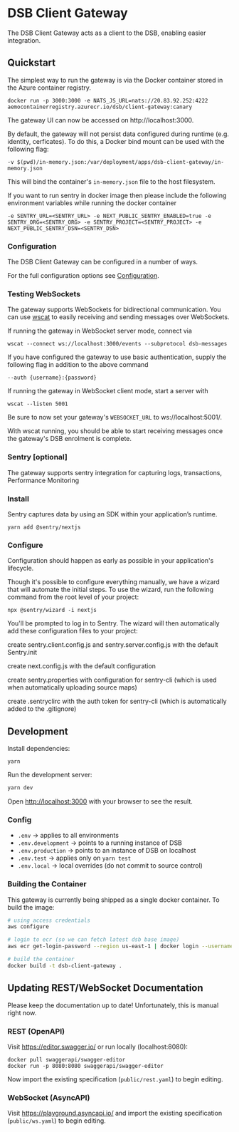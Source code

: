 # DSB Client Gateway

The DSB Client Gateway acts as a client to the DSB, enabling easier integration.

## Quickstart

The simplest way to run the gateway is via the Docker container stored in the
Azure container registry.

```
docker run -p 3000:3000 -e NATS_JS_URL=nats://20.83.92.252:4222 aemocontainerregistry.azurecr.io/dsb/client-gateway:canary
```

The gateway UI can now be accessed on http://localhost:3000.

By default, the gateway will not persist data configured during runtime
(e.g. identity, cerficates). To do this, a Docker bind mount can be used with
the following flag:

```
-v $(pwd)/in-memory.json:/var/deployment/apps/dsb-client-gateway/in-memory.json
```

This will bind the container's `in-memory.json` file to the host filesystem.

If you want to run sentry in docker image then please include the following environment variables while running the docker container

```
-e SENTRY_URL=<SENTRY_URL> -e NEXT_PUBLIC_SENTRY_ENABLED=true -e SENTRY_ORG=<SENTRY_ORG> -e SENTRY_PROJECT=<SENTRY_PROJECT> -e NEXT_PUBLIC_SENTRY_DSN=<SENTRY_DSN>
``` 

### Configuration

The DSB Client Gateway can be configured in a number of ways.

For the full configuration options see [Configuration](./CONFIGURATION.md).

### Testing WebSockets

The gateway supports WebSockets for bidirectional communication. You can use
[wscat](https://github.com/websockets/wscat) to easily receiving and sending
messages over WebSockets.

If running the gateway in WebSocket server mode, connect via
```
wscat --connect ws://localhost:3000/events --subprotocol dsb-messages
```

If you have configured the gateway to use basic authentication, supply the
following flag in addition to the above command
```
--auth {username}:{password}
```

If running the gateway in WebSocket client mode, start a server with
```
wscat --listen 5001
```

Be sure to now set your gateway's `WEBSOCKET_URL` to ws://localhost:5001/.

With wscat running, you should be able to start receiving messages once the
gateway's DSB enrolment is complete.

### Sentry [optional]

The gateway supports sentry integration for capturing logs, transactions, Performance Monitoring

### Install
Sentry captures data by using an SDK within your application’s runtime.

```
yarn add @sentry/nextjs
```

### Configure
Configuration should happen as early as possible in your application's lifecycle.

Though it's possible to configure everything manually, we have a wizard that will automate the initial steps. To use the wizard, run the following command from the root level of your project:

```
npx @sentry/wizard -i nextjs
```

You'll be prompted to log in to Sentry. The wizard will then automatically add these configuration files to your project:

create sentry.client.config.js and sentry.server.config.js with the default Sentry.init

create next.config.js with the default configuration

create sentry.properties with configuration for sentry-cli (which is used when automatically uploading source maps)

create .sentryclirc with the auth token for sentry-cli (which is automatically added to the .gitignore)


## Development

Install dependencies:
```
yarn
```

Run the development server:

```bash
yarn dev
```

Open [http://localhost:3000](http://localhost:3000) with your browser to see the result.


### Config

- `.env` -> applies to all environments
- `.env.development` -> points to a running instance of DSB
- `.env.production` -> points to an instance of DSB on localhost
- `.env.test` -> applies only on `yarn test`
- `.env.local` -> local overrides (do not commit to source control)

### Building the Container

This gateway is currently being shipped as a single docker container. To build
the image:

```sh
# using access credentials  
aws configure

# login to ecr (so we can fetch latest dsb base image)
aws ecr get-login-password --region us-east-1 | docker login --username AWS --password-stdin 098061033856.dkr.ecr.us-east-1.amazonaws.com

# build the container
docker build -t dsb-client-gateway .
```

## Updating REST/WebSocket Documentation

Please keep the documentation up to date! Unfortunately, this is manual right now.

### REST (OpenAPI)

Visit https://editor.swagger.io/ or run locally (localhost:8080):

```
docker pull swaggerapi/swagger-editor
docker run -p 8080:8080 swaggerapi/swagger-editor
```

Now import the existing specification (`public/rest.yaml`) to begin editing.

### WebSocket (AsyncAPI)

Visit https://playground.asyncapi.io/ and import the existing specification
(`public/ws.yaml`) to begin editing.
